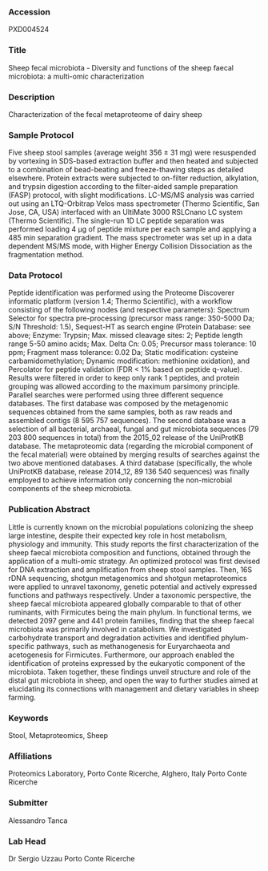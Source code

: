 ### Accession
PXD004524

### Title
Sheep fecal microbiota -  Diversity and functions of the sheep faecal microbiota: a multi-omic characterization

### Description
Characterization of the fecal metaproteome of dairy sheep

### Sample Protocol
Five sheep stool samples (average weight 356 ± 31 mg) were resuspended by vortexing in SDS-based extraction buffer and then heated and subjected to a combination of bead-beating and freeze-thawing steps as detailed elsewhere.  Protein extracts were subjected to on-filter reduction, alkylation, and trypsin digestion according to the filter-aided sample preparation (FASP) protocol, with slight modifications. LC-MS/MS analysis was carried out using an LTQ-Orbitrap Velos mass spectrometer (Thermo Scientific, San Jose, CA, USA) interfaced with an UltiMate 3000 RSLCnano LC system (Thermo Scientific). The single-run 1D LC peptide separation was performed loading 4 μg of peptide mixture per each sample and applying a 485 min separation gradient. The mass spectrometer was set up in a data dependent MS/MS mode, with Higher Energy Collision Dissociation as the fragmentation method.

### Data Protocol
Peptide identification was performed using the Proteome Discoverer informatic platform (version 1.4; Thermo Scientific), with a workflow consisting of the following nodes (and respective parameters): Spectrum Selector for spectra pre-processing (precursor mass range: 350-5000 Da; S/N Threshold: 1.5), Sequest-HT as search engine (Protein Database: see above; Enzyme: Trypsin; Max. missed cleavage sites: 2; Peptide length range 5-50 amino acids; Max. Delta Cn: 0.05; Precursor mass tolerance: 10 ppm; Fragment mass tolerance: 0.02 Da; Static modification: cysteine carbamidomethylation; Dynamic modification: methionine oxidation), and Percolator for peptide validation (FDR < 1% based on peptide q-value). Results were filtered in order to keep only rank 1 peptides, and protein grouping was allowed according to the maximum parsimony principle. Parallel searches were performed using three different sequence databases. The first database was composed by the metagenomic sequences obtained from the same samples, both as raw reads and assembled contigs (8 595 757 sequences). The second database was a selection of all bacterial, archaeal, fungal and gut microbiota sequences (79 203 800 sequences in total) from the 2015_02 release of the UniProtKB database. The metaproteomic data (regarding the microbial component of the fecal material) were obtained by merging results of searches against the two above mentioned databases. A third database (specifically, the whole UniProtKB database, release 2014_12, 89 136 540 sequences) was finally employed to achieve information only concerning the non-microbial components of the sheep microbiota.

### Publication Abstract
Little is currently known on the microbial populations colonizing the sheep large intestine, despite their expected key role in host metabolism, physiology and immunity. This study reports the first characterization of the sheep faecal microbiota composition and functions, obtained through the application of a multi-omic strategy. An optimized protocol was first devised for DNA extraction and amplification from sheep stool samples. Then, 16S rDNA sequencing, shotgun metagenomics and shotgun metaproteomics were applied to unravel taxonomy, genetic potential and actively expressed functions and pathways respectively. Under a taxonomic perspective, the sheep faecal microbiota appeared globally comparable to that of other ruminants, with Firmicutes being the main phylum. In functional terms, we detected 2097 gene and 441 protein families, finding that the sheep faecal microbiota was primarily involved in catabolism. We investigated carbohydrate transport and degradation activities and identified phylum-specific pathways, such as methanogenesis for Euryarchaeota and acetogenesis for Firmicutes. Furthermore, our approach enabled the identification of proteins expressed by the eukaryotic component of the microbiota. Taken together, these findings unveil structure and role of the distal gut microbiota in sheep, and open the way to further studies aimed at elucidating its connections with management and dietary variables in sheep farming.

### Keywords
Stool, Metaproteomics, Sheep

### Affiliations
Proteomics Laboratory, Porto Conte Ricerche, Alghero, Italy
Porto Conte Ricerche

### Submitter
Alessandro Tanca

### Lab Head
Dr Sergio Uzzau
Porto Conte Ricerche


